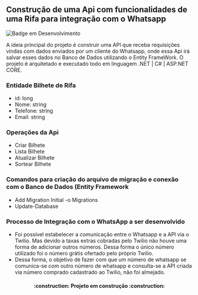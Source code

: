 ## Construção de uma Api com funcionalidades de uma Rifa para integração com o Whatsapp 

![Badge em Desenvolvimento](http://img.shields.io/static/v1?label=STATUS&message=EM%20DESENVOLVIMENTO&color=GREEN&style=for-the-badge)   

A ideia principal do projeto é construir uma API que receba requisições vindas com dados enviados por um cliente do  Whatsapp, onde essa Api irá salvar esses dados no Banco de Dados utilizando o Entity FrameWork.
O projeto é arquitetado e executado todo em linguagem .NET | C# | ASP.NET CORE.

### Entidade Bilhete de Rifa

 - id: long
 - Nome: string
 - Telefone: string
 - Email: string

### Operações da Api
 - Criar Bilhete
 - Lista Bilhete
 - Atualizar Bilhete
 - Sortear Bilhete

### Comandos para criação do arquivo de migração e conexão com o Banco de Dados (Entity Framework

 - Add Migration Initial -o Migrations
 - Update-Database

### Processo de Integração com o WhatsApp  a ser desenvolvido

 - Foi possível estabelecer a comunicação entre o Whatsapp e a API via o Twilio. Mas devido a taxas extras cobradas pelo Twilio não houve uma forma de adicionar outros números. Dessa forma o único número utilizado foi o número grátis ofertado pelo próprio Twilio.
 - Dessa forma, o objetivo de fazer com que um número de whatsapp se comunica-se com outro número de whatsapp e consulta-se a API criada via número comprado cadastrado ao Twilio, não foi almejado.





<h4 align="center"> 
    :construction:  Projeto em construção  :construction:
</h4>
